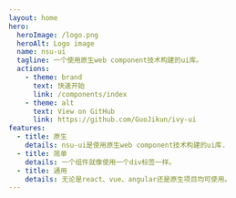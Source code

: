 ```yaml
---
layout: home
hero:
  heroImage: /logo.png
  heroAlt: Logo image
  name: nsu-ui
  tagline: 一个使用原生web component技术构建的ui库。
  actions:
    - theme: brand
      text: 快速开始
      link: /components/index
    - theme: alt
      text: View on GitHub
      link: https://github.com/GuoJikun/ivy-ui
features:
  - title: 原生
    details: nsu-ui是使用原生web component技术构建的ui库.
  - title: 简单
    details: 一个组件就像使用一个div标签一样。
  - title: 通用
    details: 无论是react、vue、angular还是原生项目均可使用。
---
```


